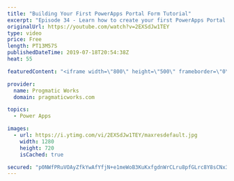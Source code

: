 ```yaml
---
title: "Building Your First PowerApps Portal Form Tutorial"
excerpt: "Episode 34 - Learn how to create your first PowerApps Portal form and log data from an anonymous or authenticated users in. This preview feature now allows you to build PowerApps for external users.  Check out our free PowerApps App In A Day Class: http://success.pragmaticworks.com/aiad  We'd love to"
originalUrl: https://youtube.com/watch?v=2EXSdJw1TEY
type: video
price: Free
length: PT13M57S
publishedDateTime: 2019-07-18T20:54:38Z
heat: 55

featuredContent: "<iframe width=\"800\" height=\"500\" frameborder=\"0\" src=\"https://www.youtube.com/embed/2EXSdJw1TEY\" allow=\"accelerometer; autoplay; encrypted-media; gyroscope; picture-in-picture\" allowfullscreen></iframe>"

provider:
  name: Progmatic Works
  domain: pragmaticworks.com

topics:
  - Power Apps

images:
  - url: https://i.ytimg.com/vi/2EXSdJw1TEY/maxresdefault.jpg
    width: 1280
    height: 720
    isCached: true

secured: "p0NWfPRuVOAyZfkYwAfYfjN+e1meWoB3KuKxfgdnWrCLru8pfGLrc8Y8sCNx33Es8CXj917FhV1oNTAzcEZiyu83XIwe1b81VEHwfNWCtDvmp20H58HzM002rY96F5p26Ez+aedtaxPDCoJgBbM9/NJBfXwFsYN6ud8OrLGSdl3zERDXdlYDWfBZMa+ULuw7VCIDCI98fHy/47AzxOu/F403RLUakdgyfRTgSIT6u/A7CHSFJApI3mhg19qV3fB5cYJo8ooylpjNf40RXdJY9TvEU8ktOGHheAQ2JsEkaZN49zH+Q5i6yBuda1TxNtZ5QJQiueC+99uKP8bZBb/c4JXoyCqK7yGplceERl2E3Cy61K+SQaERCTrmuubaEb26Ugrlx00zWPrX0vtJNn9xUVjgI2OQL+ThYQAzsJsCDQY=;WUlORishPgavjQ5gdeuM2Q=="
---
```


